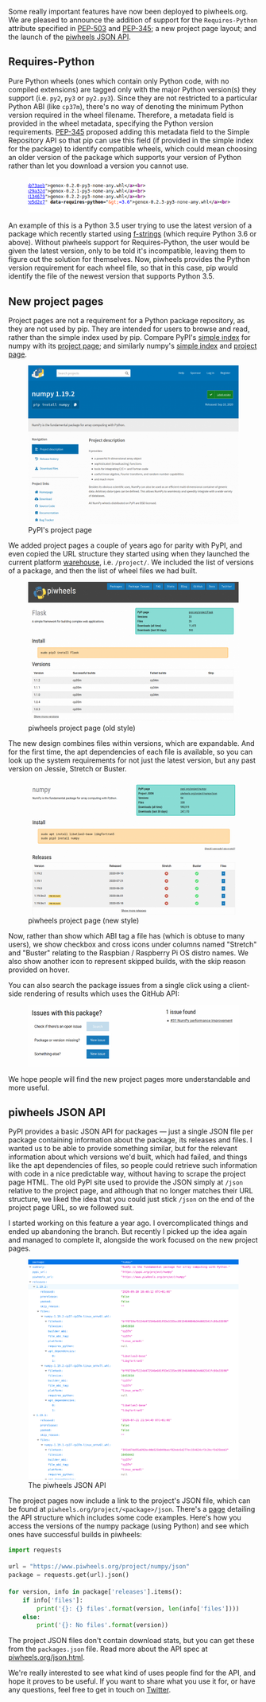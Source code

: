 Some really important features have now been deployed to piwheels.org. We are pleased to announce
the addition of support for the `Requires-Python` attribute specified in
[PEP-503](https://www.python.org/dev/peps/pep-0503/#id3) and
[PEP-345](https://www.python.org/dev/peps/pep-0345/#requires-python); a new project page layout; and
the launch of the [piwheels JSON API](https://www.piwheels.org/json.html).

## Requires-Python

Pure Python wheels (ones which contain only Python code, with no compiled extensions) are tagged
only with the major Python version(s) they support (i.e. `py2`, `py3` or `py2.py3`). Since they are
not restricted to a particular Python ABI (like `cp37m`), there's no way of denoting the minimum
Python version required in the wheel filename. Therefore, a metadata field is provided in the wheel
metadata, specifying the Python version requirements.
[PEP-345](https://www.python.org/dev/peps/pep-0345/#id30) proposed adding this metadata field to the
Simple Repository API so that pip can use this field (if provided in the simple index for the
package) to identify compatible wheels, which could mean choosing an older version of the package
which supports your version of Python rather than let you download a version you cannot use.

<figure class="block-image">
<img src="images/Screenshot-from-2020-09-23-00-10-02.png" />
</figure>

An example of this is a Python 3.5 user trying to use the latest version of a package which recently
started using [f-strings](https://www.python.org/dev/peps/pep-0498/) (which require Python 3.6 or
above). Without piwheels support for Requires-Python, the user would be given the latest version,
only to be told it's incompatible, leaving them to figure out the solution for themselves. Now,
piwheels provides the Python version requirement for each wheel file, so that in this case, pip
would identify the file of the newest version that supports Python 3.5.

## New project pages

Project pages are not a requirement for a Python package repository, as they are not used by pip.
They are intended for users to browse and read, rather than the simple index used by pip. Compare
PyPI's [simple index](https://pypi.org/simple/numpy/) for numpy with its [project
page](https://pypi.org/project/numpy/); and similarly numpy's [simple
index](https://www.piwheels.org/simple/numpy/) and [project
page](https://www.piwheels.org/project/numpy/).

<figure class="block-image">
<img src="images/Screenshot-from-2020-09-23-00-16-17-1024x769.png" />
<figcaption>PyPI's project page</figcaption>
</figure>

We added project pages a couple of years ago for parity with PyPI, and even copied the URL structure
they started using when they launched the current platform
[warehouse](https://github.com/pypa/warehouse/), i.e. `/project/`. We included the list of versions
of a package, and then the list of wheel files we had built.

<figure class="block-image">
<img src="images/Screenshot-from-2020-09-19-02-12-59-1024x682.png" />
<figcaption>piwheels project page (old style)</figcaption>
</figure>

The new design combines files within versions, which are expandable. And for the first time, the apt
dependencies of each file is available, so you can look up the system requirements for not just the
latest version, but any past version on Jessie, Stretch or Buster.

<figure class="block-image">
<img src="images/Screenshot-from-2020-09-23-00-10-39-1024x655.png" />
<figcaption>piwheels project page (new style)</figcaption>
</figure>

Now, rather than show which ABI tag a file has (which is obtuse to many users), we show checkbox and
cross icons under columns named "Stretch" and "Buster" relating to the Raspbian / Raspberry Pi
OS distro names. We also show another icon to represent skipped builds, with the skip reason
provided on hover.

You can also search the package issues from a single click using a client-side rendering of results
which uses the GitHub API:

<figure class="block-image">
<img src="images/Screenshot-from-2020-09-22-21-26-13.png" />
</figure>

We hope people will find the new project pages more understandable and more useful.

## piwheels JSON API

PyPI provides a basic JSON API for packages — just a single JSON file per package containing
information about the package, its releases and files. I wanted us to be able to provide something
similar, but for the relevant information about which versions we'd built, which had failed, and
things like the apt dependencies of files, so people could retrieve such information with code in a
nice predictable way, without having to scrape the project page HTML. The old PyPI site used to
provide the JSON simply at `/json` relative to the project page, and although that no longer matches
their URL structure, we liked the idea that you could just stick `/json` on the end of the project
page URL, so we followed suit.

I started working on this feature a year ago. I overcomplicated things and ended up abandoning the
branch. But recently I picked up the idea again and managed to complete it, alongside the work
focused on the new project pages.

<figure class="block-image">
<img src="images/Screenshot-from-2020-09-23-00-21-50.png" />
<figcaption>The piwheels JSON API</figcaption>
</figure>

The project pages now include a link to the project's JSON file, which can be found at
`piwheels.org/project/<package>/json`. There's a [page](https://www.piwheels.org/json.html)
detailing the API structure which includes some code examples. Here's how you access the versions
of the numpy package (using Python) and see which ones have successful builds in piwheels:

```python
import requests

url = "https://www.piwheels.org/project/numpy/json"
package = requests.get(url).json()

for version, info in package['releases'].items():
    if info['files']:
        print('{}: {} files'.format(version, len(info['files'])))
    else:
        print('{}: No files'.format(version))
```

The project JSON files don't contain download stats, but you can get these from the `packages.json`
file. Read more about the API spec at [piwheels.org/json.html](https://www.piwheels.org/json.html).

We're really interested to see what kind of uses people find for the API, and hope it proves to be
useful. If you want to share what you use it for, or have any questions, feel free to get in touch
on [Twitter](https://twitter.com/piwheels).
